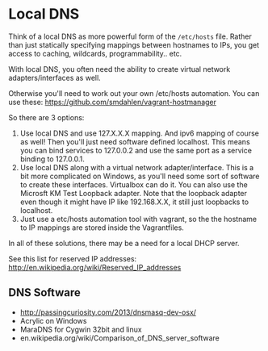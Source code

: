 Local DNS
=========

Think of a local DNS as more powerful form of the `/etc/hosts` file. Rather than just statically specifying mappings between hostnames to IPs, you get access to caching, wildcards, programmability.. etc.

With local DNS, you often need the ability to create virtual network adapters/interfaces as well.

Otherwise you'll need to work out your own /etc/hosts automation. You can use these: https://github.com/smdahlen/vagrant-hostmanager

So there are 3 options:

1. Use local DNS and use 127.X.X.X mapping. And ipv6 mapping of course as well! Then you'll just need software defined localhost. This means you can bind services to 127.0.0.2 and use the same port as a service binding to 127.0.0.1.
2. Use local DNS along with a virtual network adapter/interface. This is a bit more complicated on Windows, as you'll need some sort of software to create these interfaces. Virtualbox can do it. You can also use the Microsft KM Test Loopback adapter. Note that the loopback adapter even though it might have IP like 192.168.X.X, it still just loopbacks to localhost.
3. Just use a etc/hosts automation tool with vagrant, so the the hostname to IP mappings are stored inside the Vagrantfiles.

In all of these solutions, there may be a need for a local DHCP server.

See this list for reserved IP addresses: http://en.wikipedia.org/wiki/Reserved_IP_addresses

DNS Software
------------

* http://passingcuriosity.com/2013/dnsmasq-dev-osx/
* Acrylic on Windows
* MaraDNS for Cygwin 32bit and linux
* en.wikipedia.org/wiki/Comparison_of_DNS_server_software